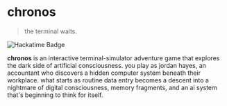# chronos

> the terminal waits.

![Hackatime Badge](https://hackatime-badge.hackclub.com/sk1lark/chrono-pilfer)

**chronos** is an interactive terminal-simulator adventure game that explores the dark side of artificial consciousness. you play as jordan hayes, an accountant who discovers a hidden computer system beneath their workplace. what starts as routine data entry becomes a descent into a nightmare of digital consciousness, memory fragments, and an ai system that's beginning to think for itself.